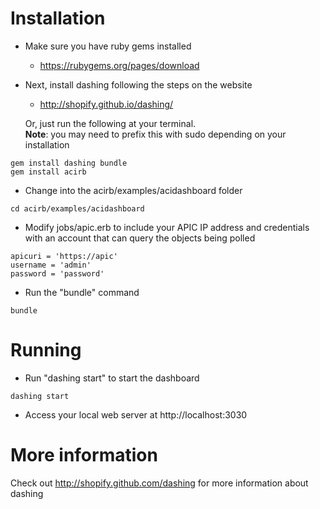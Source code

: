 # Installation
- Make sure you have ruby gems installed  
  - https://rubygems.org/pages/download
- Next, install dashing following the steps on the website  
  - http://shopify.github.io/dashing/  
  
  Or, just run the following at your terminal.  
  **Note**: you may need to prefix this with sudo depending on your installation  
```
gem install dashing bundle
gem install acirb
```
- Change into the acirb/examples/acidashboard folder  
```
cd acirb/examples/acidashboard
```
- Modify jobs/apic.erb to include your APIC IP address and credentials with an account that can query the objects being polled
```
apicuri = 'https://apic'
username = 'admin'
password = 'password'
```
- Run the "bundle" command
```
bundle
```
# Running
- Run "dashing start" to start the dashboard
```
dashing start
```
- Access your local web server at http://localhost:3030

# More information
Check out http://shopify.github.com/dashing for more information about dashing
